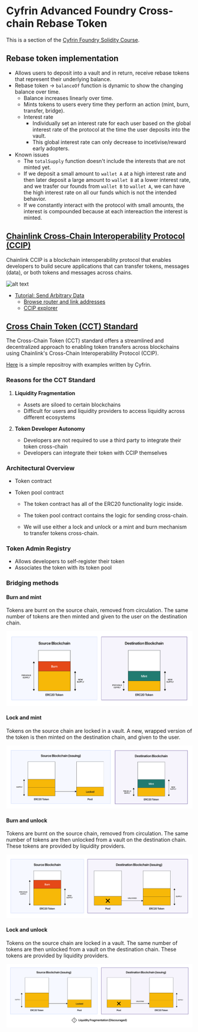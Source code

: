 # Cyfrin Advanced Foundry Cross-chain Rebase Token

This is a section of the [Cyfrin Foundry Solidity Course](https://github.com/Cyfrin/foundry-full-course-cu?tab=readme-ov-file#advanced-foundry-section-4-foundry-cross-chain-rebase-token).

## Rebase token implementation

* Allows users to deposit into a vault and in return, receive rebase tokens that represent their underlying balance.
* Rebase token -> `balanceOf` function is dynamic to show the changing balance over time.
  * Balance increases linearly over time.
  * Mints tokens to users every time they perform an action (mint, burn, transfer, bridge).
  * Interest rate
    * Individually set an interest rate for each user
        based on the global interest rate of the protocol at the time the user deposits into the vault.
    * This global interest rate can only decrease to incetivise/reward early adopters.
* Known issues
  * The `totalSupply` function doesn't include the interests that are not minted yet.
  * If we deposit a small amount to `wallet A` at a high interest rate
    and then later deposit a large amount to `wallet B` at a lower interest rate,
    and we trasfer our founds from `wallet B` to `wallet A`,
    we can have the high interest rate on all our funds which is not the intended behavior.
  * If we constantly interact with the protocol with small amounts, the interest is compounded
    because at each intereaction the interest is minted.

## [Chainlink Cross-Chain Interoperability Protocol (CCIP)](https://docs.chain.link/ccip)

Chainlink CCIP is a blockchain interoperability protocol that enables developers
to build secure applications that can transfer tokens, messages (data), or both tokens and messages across chains.

![alt text](img/ccip-diagram.webp)

* [Tutorial: Send Arbitrary Data](https://docs.chain.link/ccip/tutorials/send-arbitrary-data)
  * [Browse router and link addresses](https://docs.chain.link/ccip/directory/testnet)
  * [CCIP explorer](https://ccip.chain.link/)

## [Cross Chain Token (CCT) Standard](https://docs.chain.link/ccip/concepts/cross-chain-tokens)

The Cross-Chain Token (CCT) standard offers a streamlined and decentralized approach to enabling
token transfers across blockchains using Chainlink's Cross-Chain Interoperability Protocol (CCIP).

[Here](https://github.com/Cyfrin/ccip-cct-starter) is a simple repositroy with examples written by Cyfrin.

### Reasons for the CCT Standard

1. **Liquidity Fragmentation**

   * Assets are siloed to certain blockchains
   * Difficult for users and liquidity providers to access liquidity across different ecosystems

2. **Token Developer Autonomy**

   * Developers are not required to use a third party to integrate their token cross-chain
   * Developers can integrate their token with CCIP themselves

### Architectural Overview

* Token contract
* Token pool contract

  * The token contract has all of the ERC20 functionality logic inside.

  * The token pool contract contains the logic for sending cross-chain.

  * We will use either a lock and unlock or a mint and burn mechanism to transfer tokens cross-chain.

### Token Admin Registry

* Allows developers to self-register their token
* Associates the token with its token pool

### Bridging methods

#### Burn and mint

Tokens are burnt on the source chain, removed from circulation.
The same number of tokens are then minted and given to the user on the destination chain.

![alt text](img/burn-mint.png)

#### Lock and mint

Tokens on the source chain are locked in a vault.
A new, wrapped version of the token is then minted on the destination chain, and given to the user.

![alt text](img/lock-mint.png)

#### Burn and unlock

Tokens are burnt on the source chain, removed from circulation.
The same number of tokens are then unlocked from a vault on the destination chain.
These tokens are provided by liquidity providers.

![alt text](img/burn-unlock.png)

#### Lock and unlock

Tokens on the source chain are locked in a vault.
The same number of tokens are then unlocked from a vault on the destination chain.
These tokens are provided by liquidity providers.

![alt text](img/lock-unlock.png)
